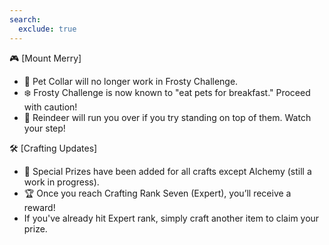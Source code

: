 ```yaml
---
search:
  exclude: true
---
```


🎮 [Mount Merry]

- 🐾 Pet Collar will no longer work in Frosty Challenge.
- ❄️ Frosty Challenge is now known to "eat pets for breakfast." Proceed with caution!
- 🦌 Reindeer will run you over if you try standing on top of them. Watch your step!

🛠️ [Crafting Updates]

- 🎁 Special Prizes have been added for all crafts except Alchemy (still a work in progress).
- 🏆 Once you reach Crafting Rank Seven (Expert), you’ll receive a reward!
- If you've already hit Expert rank, simply craft another item to claim your prize.
